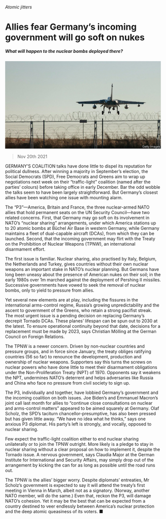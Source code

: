 ###### Atomic jitters

# Allies fear Germany’s incoming government will go soft on nukes 

##### What will happen to the nuclear bombs deployed there? 

![image](images/20211120_eup505.jpg) 

> Nov 20th 2021 

GERMANY’S COALITION talks have done little to dispel its reputation for political dullness. After winning a majority in September’s election, the Social Democrats (SPD), Free Democrats and Greens aim to wrap up negotiations next week on their “traffic-light” coalition (named after the parties’ colours) before taking office in early December. Bar the odd wobble the talks seem to have been largely straightforward. But Germany’s closest allies have been watching one issue with mounting alarm.

The “P3”—America, Britain and France, the three nuclear-armed NATO allies that hold permanent seats on the UN Security Council—have two related concerns. First, that Germany may go soft on its involvement in NATO’s “nuclear sharing” arrangements, under which America stations up to 20 atomic bombs at Büchel Air Base in western Germany, while Germany maintains a fleet of dual-capable aircraft (DCAs), from which they can be launched. Second, that the incoming government may flirt with the Treaty on the Prohibition of Nuclear Weapons (TPNW), an international disarmament effort.


The first issue is familiar. Nuclear sharing, also practised by Italy, Belgium, the Netherlands and Turkey, gives countries without their own nuclear weapons an important stake in NATO’s nuclear planning. But Germans have long been uneasy about the presence of American nukes on their soil; in the early 1980s over 1m marched against the deployment of Pershing II missiles. Successive governments have vowed to seek the removal of nuclear bombs, only to yield to pressure from allies.

Yet several new elements are at play, including the fissures in the international arms-control regime, Russia’s growing unpredictability and the ascent to government of the Greens, who retain a strong pacifist streak. The most urgent issue is a pending decision on replacing Germany’s decrepit Tornado DCAs. These planes’ lifespan can be spun out to 2030 at the latest. To ensure operational continuity beyond that date, decisions for a replacement must be made by 2023, says Christian Mölling at the German Council on Foreign Relations.

The TPNW is a newer concern. Driven by non-nuclear countries and pressure groups, and in force since January, the treaty obliges ratifying countries (56 so far) to renounce the development, production and ownership of nuclear weapons. Supporters say this turns the screws on nuclear powers who have done little to meet their disarmament obligations under the Non-Proliferation Treaty (NPT) of 1970. Opponents say it weakens the NPT, undermines NATO’s deterrent and helps adversaries like Russia and China who face no pressure from civil society to sign up.

The P3, individually and together, have lobbied Germany’s government and the incoming coalition on both issues. Joe Biden’s and Emmanuel Macron’s joint call last month for allies to “continue close consultations on nuclear and arms-control matters” appeared to be aimed squarely at Germany. Olaf Scholz, the SPD’s taciturn chancellor-presumptive, has also been pressed but has given little away. “We have no idea what he thinks,” says one anxious P3 diplomat. His party’s left is strongly, and vocally, opposed to nuclear sharing.

Few expect the traffic-light coalition either to end nuclear sharing unilaterally or to join the TPNW outright. More likely is a pledge to stay in nuclear sharing without a clear proposal on how to implement it, despite the Tornado issue. A nervous government, says Claudia Major at the German Institute for International and Security Affairs, may simply drop out of the arrangement by kicking the can for as long as possible until the road runs out.

The TPNW is the allies’ bigger worry. Despite diplomats’ entreaties, Mr Scholz’s government is expected to say it will attend the treaty’s first meeting in Vienna in March, albeit not as a signatory. (Norway, another NATO member, will do the same.) Even that, reckon the P3, will damage NATO’s cohesion. Yet it may be the best that can be expected from a country destined to veer endlessly between America’s nuclear protection and the deep atomic queasiness of its voters. ■

